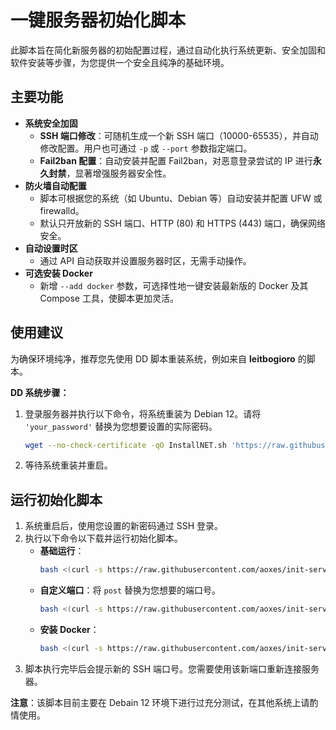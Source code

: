 # **一键服务器初始化脚本**

此脚本旨在简化新服务器的初始配置过程，通过自动化执行系统更新、安全加固和软件安装等步骤，为您提供一个安全且纯净的基础环境。

## **主要功能**

  * **系统安全加固**
      * **SSH 端口修改**：可随机生成一个新 SSH 端口（10000-65535），并自动修改配置。用户也可通过 `-p` 或 `--port` 参数指定端口。
      * **Fail2ban 配置**：自动安装并配置 Fail2ban，对恶意登录尝试的 IP 进行**永久封禁**，显著增强服务器安全性。
  * **防火墙自动配置**
      * 脚本可根据您的系统（如 Ubuntu、Debian 等）自动安装并配置 UFW 或 firewalld。
      * 默认只开放新的 SSH 端口、HTTP (80) 和 HTTPS (443) 端口，确保网络安全。
  * **自动设置时区**
      * 通过 API 自动获取并设置服务器时区，无需手动操作。
  * **可选安装 Docker**
      * 新增 `--add docker` 参数，可选择性地一键安装最新版的 Docker 及其 Compose 工具，使脚本更加灵活。

## **使用建议**

为确保环境纯净，推荐您先使用 DD 脚本重装系统，例如来自 **leitbogioro** 的脚本。

**DD 系统步骤：**

1.  登录服务器并执行以下命令，将系统重装为 Debian 12。请将 `'your_password'` 替换为您想要设置的实际密码。
    ```bash
    wget --no-check-certificate -qO InstallNET.sh 'https://raw.githubusercontent.com/leitbogioro/Tools/master/Linux_reinstall/InstallNET.sh' && chmod a+x InstallNET.sh && bash InstallNET.sh -debian 12 -pwd 'your_password'
    ```
2.  等待系统重装并重启。

## **运行初始化脚本**

1.  系统重启后，使用您设置的新密码通过 SSH 登录。
2.  执行以下命令以下载并运行初始化脚本。
      * **基础运行**：
        ```bash
        bash <(curl -s https://raw.githubusercontent.com/aoxes/init-server-script/main/init-server.sh)
        ```
      * **自定义端口**：将 `post` 替换为您想要的端口号。
        ```bash
        bash <(curl -s https://raw.githubusercontent.com/aoxes/init-server-script/main/init-server.sh) -p post
        ```
      * **安装 Docker**：
        ```bash
        bash <(curl -s https://raw.githubusercontent.com/aoxes/init-server-script/main/init-server.sh) --add docker
        ```
3.  脚本执行完毕后会提示新的 SSH 端口号。您需要使用该新端口重新连接服务器。

**注意**：该脚本目前主要在 Debain 12 环境下进行过充分测试，在其他系统上请酌情使用。
